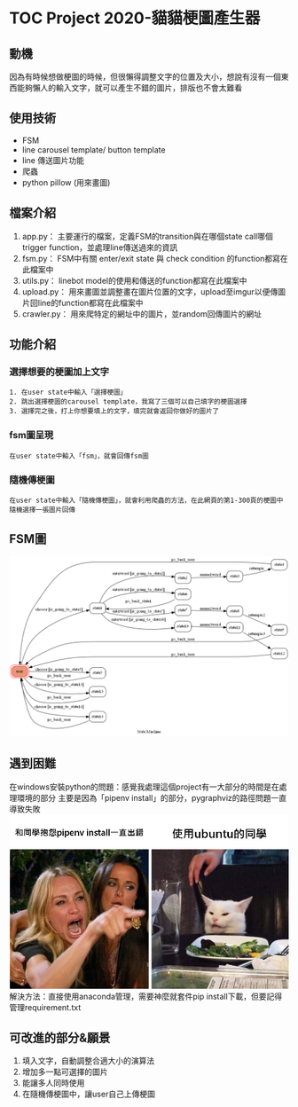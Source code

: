 # TOC Project 2020-貓貓梗圖產生器

## 動機
因為有時候想做梗圖的時候，但很懶得調整文字的位置及大小，想說有沒有一個東西能夠懶人的輸入文字，就可以產生不錯的圖片，排版也不會太難看

## 使用技術
* FSM
* line carousel template/ button template
* line 傳送圖片功能
* 爬蟲
* python pillow (用來畫圖)

## 檔案介紹
1. app.py： 主要運行的檔案，定義FSM的transition與在哪個state call哪個trigger function，並處理line傳送過來的資訊
2. fsm.py： FSM中有關 enter/exit state 與 check condition 的function都寫在此檔案中
3. utils.py： linebot model的使用和傳送的function都寫在此檔案中
4. upload.py： 用來畫圖並調整畫在圖片位置的文字，upload至imgur以便傳圖片回line的function都寫在此檔案中
5. crawler.py： 用來爬特定的網址中的圖片，並random回傳圖片的網址

## 功能介紹
### 選擇想要的梗圖加上文字
    1. 在user state中輸入「選擇梗圖」
    2. 跳出選擇梗圖的carousel template，我寫了三個可以自己填字的梗圖選擇
    3. 選擇完之後，打上你想要填上的文字，填完就會返回你做好的圖片了

### fsm圖呈現
	在user state中輸入「fsm」，就會回傳fsm圖

### 隨機傳梗圖
	在user state中輸入「隨機傳梗圖」，就會利用爬蟲的方法，在此網頁的第1-300頁的梗圖中隨機選擇一張圖片回傳

## FSM圖
![image](fsm.png)

## 遇到困難
在windows安裝python的問題：感覺我處理這個project有一大部分的時間是在處理環境的部分
主要是因為「pipenv install」的部分，pygraphviz的路徑問題一直導致失敗
![image](img/meme1_custom.png)
解決方法：直接使用anaconda管理，需要神麼就套件pip install下載，但要記得管理requirement.txt

## 可改進的部分&願景
1. 填入文字，自動調整合適大小的演算法
2. 增加多一點可選擇的圖片
3. 能讓多人同時使用
4. 在隨機傳梗圖中，讓user自己上傳梗圖
